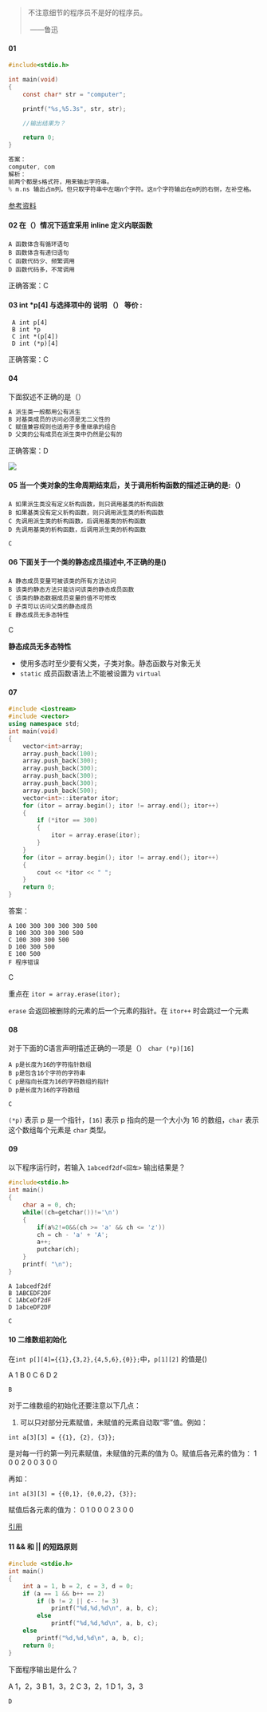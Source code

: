 > 不注意细节的程序员不是好的程序员。
>
> ​															——鲁迅

#### 01

```c
#include<stdio.h>

int main(void)
{
	const char* str = "computer";

	printf("%s,%5.3s", str, str);

	//输出结果为？

	return 0;
}

答案：
computer, com
解析：
前两个都是s格式符，用来输出字符串。
% m.ns 输出占m列，但只取字符串中左端n个字符。这n个字符输出在m列的右侧，左补空格。
```

[参考资料](https://blog.csdn.net/xueruifan/article/details/46128773)



#### 02 在（）情况下适宜采用 inline 定义内联函数 

```
A 函数体含有循环语句 
B 函数体含有递归语句 
C 函数代码少、频繁调用 
D 函数代码多，不常调用 
```

正确答案：C 



#### 03 int *p[4] 与选择项中的 说明 （） 等价 :

```
 A int p[4] 
 B int *p 
 C int *(p[4]) 
 D int (*p)[4]
```

正确答案：C 



#### 04

下面叙述不正确的是（） 

```c
A 派生类一般都用公有派生 
B 对基类成员的访问必须是无二义性的 
C 赋值兼容规则也适用于多重继承的组合 
D 父类的公有成员在派生类中仍然是公有的 
```

正确答案：D 

![](https://hairrrrr.github.io/assets/2020-11-27-3.png)



#### 05 当一个类对象的生命周期结束后，关于调用析构函数的描述正确的是:（）

```
A 如果派生类没有定义析构函数，则只调用基类的析构函数
B 如果基类没有定义析构函数，则只调用派生类的析构函数
C 先调用派生类的析构函数，后调用基类的析构函数
D 先调用基类的析构函数，后调用派生类的析构函数  
```

```answer
C
```



#### 06 下面关于一个类的静态成员描述中,不正确的是()  

```
A 静态成员变量可被该类的所有方法访问
B 该类的静态方法只能访问该类的静态成员函数
C 该类的静态数据成员变量的值不可修改
D 子类可以访问父类的静态成员
E 静态成员无多态特性
```

C

**静态成员无多态特性** 

- 使用多态时至少要有父类，子类对象。静态函数与对象无关
- `static` 成员函数语法上不能被设置为 `virtual`



#### 07 

```cpp
#include <iostream>
#include <vector>
using namespace std;
int main(void)
{
	vector<int>array;
	array.push_back(100);
	array.push_back(300);
	array.push_back(300);
	array.push_back(300);
	array.push_back(300);
	array.push_back(500);
	vector<int>::iterator itor;
	for (itor = array.begin(); itor != array.end(); itor++)
	{
		if (*itor == 300)
		{
			itor = array.erase(itor);
		}
	} 
	for (itor = array.begin(); itor != array.end(); itor++)
	{
		cout << *itor << " ";
	}
	return 0;
}
```

答案：

```
A 100 300 300 300 300 500
B 100 3OO 300 300 500
C 100 300 300 500
D 100 300 500
E 100 500
F 程序错误
```

C

重点在 `itor = array.erase(itor);` 

`erase` 会返回被删除的元素的后一个元素的指针。在 `itor++` 时会跳过一个元素

 

#### 08 

对于下面的C语言声明描述正确的一项是（）
`char (*p)[16]  `

```
A p是长度为16的字符指针数组
B p是包含16个字符的字符串
C p是指向长度为16的字符数组的指针
D p是长度为16的字符数组  
```

`C`

`(*p)` 表示 p 是一个指针，`[16]` 表示 p 指向的是一个大小为 16 的数组，`char` 表示这个数组每个元素是 `char` 类型。



#### 09

以下程序运行时，若输入 `1abcedf2df<回车>` 输出结果是？

```c
#include<stdio.h>
int main()
{
	char a = 0, ch;
	while((ch=getchar())!='\n')
	{
		if(a%2!=0&&(ch >= 'a' && ch <= 'z'))
		ch = ch - 'a' + 'A';
		a++;
		putchar(ch);
	} 
	printf( "\n");
}  
```

```
A 1abcedf2df
B 1ABCEDF2DF
C 1AbCeDf2dF
D 1abceDF2DF  
```

`C`



#### 10 二维数组初始化

在`int p[][4]={{1},{3,2},{4,5,6},{0}};`中，`p[1][2]` 的值是()  

A 1
B 0
C 6
D 2  

`B`

对于二维数组的初始化还要注意以下几点：

1) 可以只对部分元素赋值，未赋值的元素自动取“零”值。例如：

```
int a[3][3] = {{1}, {2}, {3}};
```

是对每一行的第一列元素赋值，未赋值的元素的值为 0。赋值后各元素的值为：
1  0  0
2  0  0
3  0  0

再如：

```
int a[3][3] = {{0,1}, {0,0,2}, {3}};
```

赋值后各元素的值为：
0  1  0
0  0  2
3  0  0

[引用](http://c.biancheng.net/view/1829.html)



#### 11 && 和 || 的短路原则

```c
#include <stdio.h>
int main()
{
	int a = 1, b = 2, c = 3, d = 0;
	if (a == 1 && b++ == 2)
		if (b != 2 || c-- != 3)
			printf("%d,%d,%d\n", a, b, c);
		else
			printf("%d,%d,%d\n", a, b, c);
	else
		printf("%d,%d,%d\n", a, b, c);
	return 0;
}
```

下面程序输出是什么？  

A 1，2，3
B 1，3，2
C 3，2，1
D 1，3，3  

`D`

